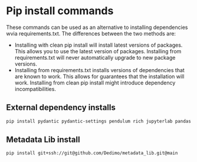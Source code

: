 # Pip install commands

These commands can be used as an alternative to installing dependencies wvia requirements.txt. The differences between the two methods are:
* Installing with clean pip install will install latest versions of packages. This allows you to use the latest version of packages. Installing from requirements.txt will never automatically upgrade to new package versions.
* Installing from requirements.txt installs versions of dependencies that are known to work. This allows for guarantees that the installation will work. Installing from clean pip install might introduce dependency incompatibilities.

## External dependency installs
```bash
pip install pydantic pydantic-settings pendulum rich jupyterlab pandas "fastapi[all]"
```


## Metadata Lib install
```bash
pip install git+ssh://git@github.com/Dedimo/metadata_lib.git@main
```
